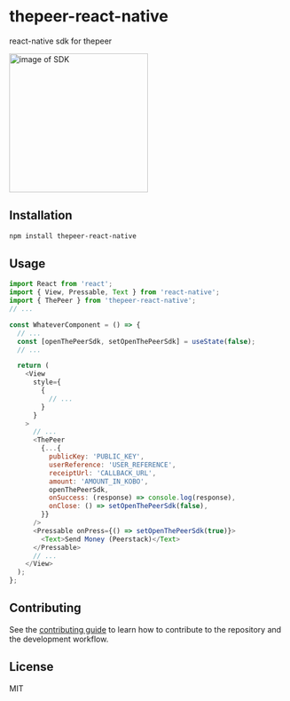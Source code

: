 # thepeer-react-native

react-native sdk for thepeer

<img src='https://res.cloudinary.com/eze-mmuo/image/upload/v1622019397/peerstack/thepeer-react-native.jpg' alt='image of SDK' width='250px'>


## Installation

```sh
npm install thepeer-react-native
```

## Usage

```js
import React from 'react';
import { View, Pressable, Text } from 'react-native';
import { ThePeer } from 'thepeer-react-native';
// ...

const WhateverComponent = () => {
  // ...
  const [openThePeerSdk, setOpenThePeerSdk] = useState(false);
  // ...

  return (
    <View
      style={
        {
          // ...
        }
      }
    >
      // ...
      <ThePeer
        {...{
          publicKey: 'PUBLIC_KEY',
          userReference: 'USER_REFERENCE',
          receiptUrl: 'CALLBACK_URL',
          amount: 'AMOUNT_IN_KOBO',
          openThePeerSdk,
          onSuccess: (response) => console.log(response),
          onClose: () => setOpenThePeerSdk(false),
        }}
      />
      <Pressable onPress={() => setOpenThePeerSdk(true)}>
        <Text>Send Money (Peerstack)</Text>
      </Pressable>
      // ...
    </View>
  );
};
```

## Contributing

See the [contributing guide](CONTRIBUTING.md) to learn how to contribute to the repository and the development workflow.

## License

MIT

